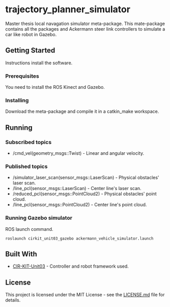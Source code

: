 # trajectory_planner_simulator
Master thesis local navagation simulator meta-package. 
This mate-package contains all the packages and Ackermann steer link controllers to simulate a car like robot in Gazebo.

## Getting Started

Instructions install the software.

### Prerequisites

You need to install the ROS Kinect and Gazebo.

### Installing

Download the meta-package and compile it in a catkin_make workspace.

## Running

### Subscribed topics

* /cmd_vel(geometry_msgs::Twist) - Linear and angular velocity.

### Published topics

* /simulator_laser_scan(sensor_msgs::LaserScan) - Physical obstacles' laser scan.
* /line_pcl(sensor_msgs::LaserScan) - Center line's laser scan.
* /reduced_pcl(sensor_msgs::PointCloud2) - Physical obstacles' point cloud.
* /line_pcl(sensor_msgs::PointCloud2) - Center line's point cloud.

### Running Gazebo simulator

ROS launch command.

```
roslaunch cirkit_unit03_gazebo ackermann_vehicle_simulator.launch 
```

## Built With

* [CIR-KIT-Unit03](https://github.com/CIR-KIT-Unit03) - Controller and robot framework used.

## License

This project is licensed under the MIT License - see the [LICENSE.md](LICENSE.md) file for details.

